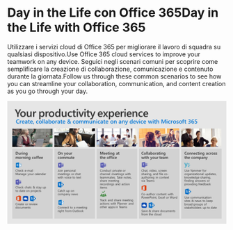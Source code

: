 # <a name="day-in-the-life-with-office-365"></a><span data-ttu-id="dcee9-101">Day in the Life con Office 365</span><span class="sxs-lookup"><span data-stu-id="dcee9-101">Day in the Life with Office 365</span></span>

<span data-ttu-id="dcee9-102">Utilizzare i servizi cloud di Office 365 per migliorare il lavoro di squadra su qualsiasi dispositivo.</span><span class="sxs-lookup"><span data-stu-id="dcee9-102">Use Office 365 cloud services to improve your teamwork on any device.</span></span>  <span data-ttu-id="dcee9-103">Seguici negli scenari comuni per scoprire come semplificare la creazione di collaborazione, comunicazione e contenuto durante la giornata.</span><span class="sxs-lookup"><span data-stu-id="dcee9-103">Follow us through these common scenarios to see how you can streamline your collaboration, communication, and content creation as you go through your day.</span></span>  

![Giorno nella visualizzazione Durata](media/m365day.png)


